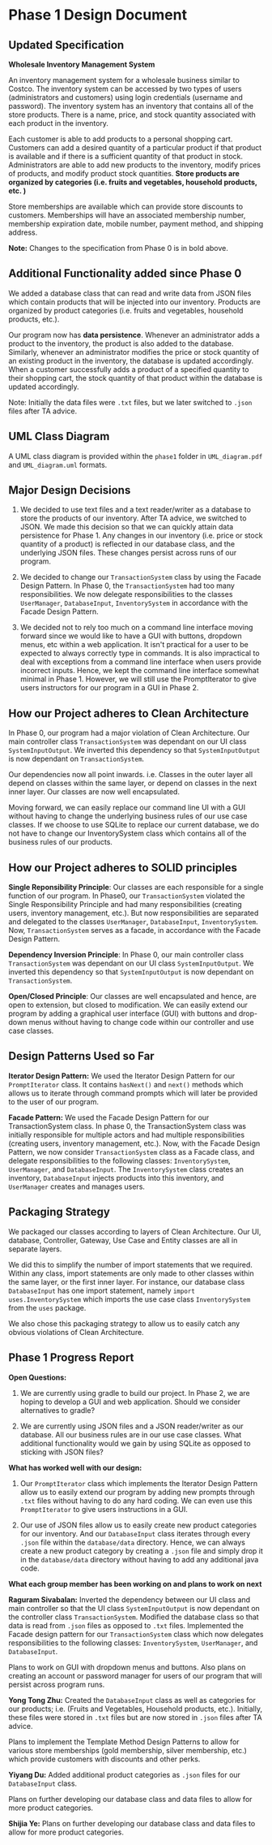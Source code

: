 ﻿
# Phase 1 Design Document

## Updated Specification
  
**Wholesale Inventory Management System**  
  
An inventory management system for a wholesale business similar to Costco. The inventory system can be accessed by two types of users (administrators and customers) using login credentials (username and password). The inventory system has an inventory that contains all of the store products. There is a name, price, and stock quantity associated with each product in the inventory.  
  
Each customer is able to add products to a personal shopping cart. Customers can add a desired quantity of a particular product if that product is available and if there is a sufficient quantity of that product in stock. Administrators are able to add new products to the inventory, modify prices of products, and modify product stock quantities.  **Store products are organized by categories (i.e. fruits and vegetables, household products, etc. )**

Store memberships are available which can provide store discounts to customers. Memberships will have an associated membership number, membership expiration date, mobile number, payment method, and shipping address.

**Note:** Changes to the specification from Phase 0 is in bold above. 


## Additional Functionality added since Phase 0

We added a database class that can read and write data from JSON files which contain products that will be injected into our inventory. Products are organized by product categories (i.e. fruits and vegetables, household products, etc.).

Our program now has **data persistence**. Whenever an administrator adds a product to the inventory, the product is also added to the database. Similarly, whenever an administrator modifies the price or stock quantity of an existing product in the inventory, the database is updated accordingly. When a customer successfully adds a product of a specified quantity to their shopping cart, the stock quantity of that product within the database is updated accordingly. 

Note: Initially the data files were `.txt` files, but we later switched to `.json` files after TA advice. 


## UML Class Diagram

A UML class diagram is provided within the `phase1` folder in `UML_diagram.pdf` and `UML_diagram.uml` formats. 

## Major Design Decisions

1. We decided to use text files and a text reader/writer as a database to store the products of our inventory. After TA advice, we switched to JSON. We made this decision so that we can quickly attain data persistence for Phase 1.  Any changes in our inventory (i.e. price or stock quantity of a product) is reflected in our database class, and the underlying JSON files. These changes persist across runs of our program. 

2. We decided to change our `TransactionSystem` class by using the Facade Design Pattern. In Phase 0, the `TransactionSystem`  had too many responsibilities.  We now delegate responsibilities to the classes `UserManager`, `DatabaseInput`, `InventorySystem` in accordance with the Facade Design Pattern.  

3. We decided not to rely too much on a command line interface moving forward since we would like to have a GUI with buttons, dropdown menus, etc within a web application. It isn't practical for a user to be expected to always correctly type in commands. It is also impractical to deal with exceptions from a command line interface when users provide incorrect inputs. Hence, we kept the command line interface somewhat minimal in Phase 1. However, we will still use the PromptIterator to give users instructors for our program in a GUI in Phase 2. 

## How our Project adheres to Clean Architecture

In Phase 0, our program had a major violation of Clean Architecture. Our main controller class `TransactionSystem` was dependant on our UI class `SystemInputOutput`. We inverted this dependency so that `SystemInputOutput` is now dependant on `TransactionSystem`. 

Our dependencies now all point inwards. i.e. Classes in the outer layer all depend on classes within the same layer, or depend on classes in the next inner layer. Our classes are now well encapsulated. 

Moving forward, we can easily replace our command line UI with a GUI without having to change the underlying business rules of our use case classes. If we choose to use SQLite to replace our current database, we do not have to change our InventorySystem class which contains all of the business rules of our products. 


## How our Project adheres to SOLID principles

**Single Reponsibility Principle**:  Our classes are each responsible for a single function of our program.  In Phase0, our `TransactionSystem` violated the Single Responsibility Principle and had many responsibilities (creating users, inventory management, etc.). But now responsibilities are separated and delegated to the classes `UserManager`, `DatabaseInput`, `InventorySystem`.  Now, `TransactionSystem` serves as a facade, in accordance with the Facade Design Pattern. 

**Dependency Inversion Principle**: In Phase 0, our main controller class `TransactionSystem` was dependant on our UI class `SystemInputOutput`. We inverted this dependency so that `SystemInputOutput` is now dependant on `TransactionSystem`. 

**Open/Closed Principle**: Our classes are well encapsulated and hence, are open to extension, but closed to modification. We can easily extend our program by adding a graphical user interface (GUI) with buttons and drop-down menus without having to change code within our controller and use case classes. 


## Design Patterns Used so Far

**Iterator Design Pattern:** We used the Iterator Design Pattern for our `PromptIterator` class. It contains `hasNext()` and `next()` methods which allows us to iterate through command prompts which will later be provided to the user of our program. 

**Facade Pattern:** We used the Facade Design Pattern for our TransactionSystem class. In phase 0, the TransactionSystem class was initially responsible for multiple actors and had multiple responsibilities (creating users, inventory management, etc.). Now, with the Facade Design Pattern, we now consider `TransactionSystem` class as a Facade class, and delegate responsibilities to the following classes: `InventorySystem`, `UserManager`, and `DatabaseInput`.  The `InventorySystem` class creates an inventory, `DatabaseInput` injects products into this inventory, and `UserManager` creates and manages users. 


## Packaging Strategy

We packaged our classes according to layers of Clean Architecture. Our UI, database, Controller, Gateway, Use Case and Entity classes are all in separate layers. 

We did this to simplify the number of import statements that we required. Within any class, import statements are only made to other classes within the same layer, or the first inner layer. For instance, our database class `DatabaseInput` has one import statement, namely  `import uses.InventorySystem` which imports the use case class `InventorySystem` from the `uses` package. 

We also chose this packaging strategy to allow us to easily catch any obvious violations of Clean Architecture. 


## Phase 1 Progress Report

**Open Questions:**

1. We are currently using gradle to build our project. In Phase 2, we are hoping to develop a GUI and web application. Should we consider alternatives to gradle?

2. We are currently using JSON files and a JSON reader/writer as our database. All our business rules are in our use case classes. What additional functionality would we gain by using SQLite as opposed to sticking with JSON files? 

**What has worked well with our design:**

1. Our `PromptIterator` class which implements the Iterator Design Pattern allow us to easily extend our program by adding new prompts through `.txt` files without having to do any hard coding.  We can even use this `PromptIterator` to give users instructions in a GUI. 

2.  Our use of JSON files allow us to easily create new product categories for our inventory. And our `DatabaseInput` class iterates through every `.json` file within the `database/data` directory. Hence, we can always create a new product category by creating  a `.json` file and simply drop it in the `database/data` directory without having to add any additional java code. 


**What each group member has been working on and plans to work on next**

**Raguram Sivabalan:** Inverted the dependency between our UI class and main controller so that the UI class `SystemInputOutput` is now dependant on the controller class `TransactionSystem`.  Modified the database class so that data is read from `.json` files as opposed to `.txt` files. Implemented the Facade design pattern for our `TransactionSystem` class which now delegates responsibilities to the following classes: `InventorySystem`, `UserManager`, and `DatabaseInput`. 

Plans to work on GUI with dropdown menus and buttons. Also plans on creating an account or password manager for users of our program that will persist across program runs. 

**Yong Tong Zhu:** Created the `DatabaseInput` class as well as categories for our products; i.e. (Fruits and Vegetables, Household products, etc.). Initially, these files were stored in `.txt` files but are now stored in `.json` files after TA advice. 

Plans to implement the Template Method Design Patterns to allow for various store memberships (gold membership, silver membership, etc.) which provide customers with discounts and other perks. 

**Yiyang Du:**  Added additional product categories as `.json` files for our `DatabaseInput` class. 

Plans on further developing our database class and data files to allow for more product categories. 

**Shijia Ye:**  Plans on further developing our database class and data files to allow for more product categories. 
